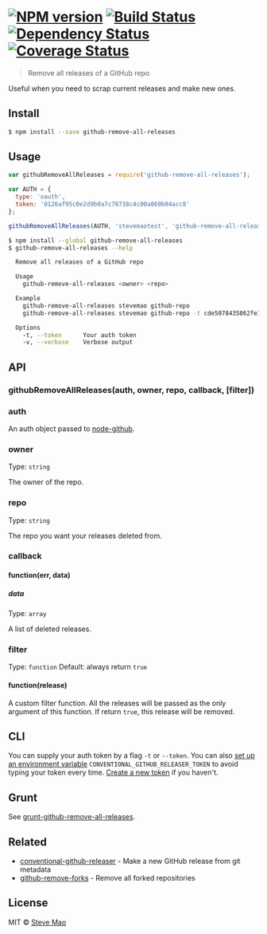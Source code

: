 #  [![NPM version][npm-image]][npm-url] [![Build Status][travis-image]][travis-url] [![Dependency Status][daviddm-image]][daviddm-url] [![Coverage Status][coverall-image]][coverall-url]

> Remove all releases of a GitHub repo

Useful when you need to scrap current releases and make new ones.


## Install

```sh
$ npm install --save github-remove-all-releases
```


## Usage

```js
var githubRemoveAllReleases = require('github-remove-all-releases');

var AUTH = {
  type: 'oauth',
  token: '0126af95c0e2d9b0a7c78738c4c00a860b04acc8'
};

githubRemoveAllReleases(AUTH, 'stevemaotest', 'github-remove-all-releases-test', callback);
```

```sh
$ npm install --global github-remove-all-releases
$ github-remove-all-releases --help

  Remove all releases of a GitHub repo

  Usage
    github-remove-all-releases <owner> <repo>

  Example
    github-remove-all-releases stevemao github-repo
    github-remove-all-releases stevemao github-repo -t cde5078435862fe1c8af8af4b582460b95e8ec30

  Options
    -t, --token      Your auth token
    -v, --verbose    Verbose output
```


## API

### githubRemoveAllReleases(auth, owner, repo, callback, [filter])

### auth

An auth object passed to [node-github](https://github.com/mikedeboer/node-github#authentication).

### owner

Type: `string`

The owner of the repo.

### repo

Type: `string`

The repo you want your releases deleted from.

### callback

#### function(err, data)

##### data

Type: `array`

A list of deleted releases.

### filter

Type: `function` Default: always return `true`

#### function(release)

A custom filter function. All the releases will be passed as the only argument of this function. If return `true`, this release will be removed.


## CLI

You can supply your auth token by a flag `-t` or `--token`. You can also [set up an environment variable](https://www.google.com.au/webhp?sourceid=chrome-instant&ion=1&espv=2&ie=UTF-8#q=how%20to%20set%20environment%20variable) `CONVENTIONAL_GITHUB_RELEASER_TOKEN` to avoid typing your token every time. [Create a new token](https://github.com/settings/tokens/new) if you haven't.


## Grunt

See [grunt-github-remove-all-releases](https://github.com/stevemao/grunt-github-remove-all-releases).


## Related

- [conventional-github-releaser](https://github.com/stevemao/conventional-github-releaser) - Make a new GitHub release from git metadata
- [github-remove-forks](https://github.com/kevva/github-remove-forks) - Remove all forked repositories


## License

MIT © [Steve Mao](https://github.com/stevemao)


[npm-image]: https://badge.fury.io/js/github-remove-all-releases.svg
[npm-url]: https://npmjs.org/package/github-remove-all-releases
[travis-image]: https://travis-ci.org/stevemao/github-remove-all-releases.svg?branch=master
[travis-url]: https://travis-ci.org/stevemao/github-remove-all-releases
[daviddm-image]: https://david-dm.org/stevemao/github-remove-all-releases.svg?theme=shields.io
[daviddm-url]: https://david-dm.org/stevemao/github-remove-all-releases
[coverall-image]: https://coveralls.io/repos/stevemao/github-remove-all-releases/badge.svg
[coverall-url]: https://coveralls.io/r/stevemao/github-remove-all-releases
